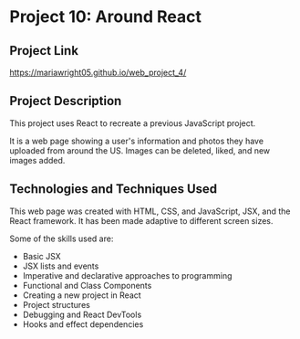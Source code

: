 # Project 10: Around React

## Project Link

<https://mariawright05.github.io/web_project_4/>

## Project Description

This project uses React to recreate a previous JavaScript project.

It is a web page showing a user's information and photos they have uploaded from around the US. Images can be deleted, liked, and new images added.

## Technologies and Techniques Used

This web page was created with HTML, CSS, and JavaScript, JSX, and the React framework. It has been made adaptive to different screen sizes.

Some of the skills used are:

- Basic JSX
- JSX lists and events
- Imperative and declarative approaches to programming
- Functional and Class Components
- Creating a new project in React
- Project structures
- Debugging and React DevTools
- Hooks and effect dependencies
